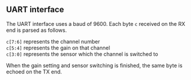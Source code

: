## UART interface

The UART interface uses a baud of 9600. Each byte `c` received on the RX end is parsed as follows.

`c[7:6]` represents the channel number\
`c[5:4]` represents the gain on that channel\
`c[3:0]` represents the sensor which the channel is switched to

When the gain setting and sensor switching is finished, the same byte is echoed on the TX end.
